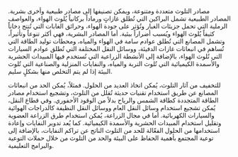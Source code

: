مصادر التلوث متعددة ومتنوعة، ويمكن تصنيفها إلى مصادر طبيعية وأخرى بشرية.  المصادر الطبيعية تشمل البراكين التي تُطلق غازاتٍ ورماداً بركانياً يُلوث الهواء، والعواصف الرملية التي تحمل جزيئات الغبار وتُؤثر على جودة الهواء، وحرائق الغابات التي تُنتج دخاناً كثيفاً يُلوث الهواء ويُسبب أضراراً بيئية. أما المصادر البشرية، فهي أكثر تنوعاً وتأثيراً، وتشمل المصانع التي تُطلق عوادم سامة في الهواء والمياه، ومحطات توليد الطاقة التي تُساهم في انبعاثات غازات الدفيئة، ووسائل النقل المختلفة التي تُطلق عوادم السيارات التي تُلوث الهواء، بالإضافة إلى الأنشطة الزراعية التي تُستخدم فيها المبيدات الحشرية والأسمدة الكيميائية التي تُلوث التربة والمياه، والنفايات المنزلية والصناعية التي تُلوث البيئة إذا لم يتم التخلص منها بشكلٍ سليم.

للتخفيف من آثار التلوث، يُمكن اتخاذ العديد من الحلول.  فمثلاً،  يُمكن الحد من انبعاثات المصانع عن طريق استخدام تقنيات حديثة تُقلل من التلوث، وتشجيع استخدام مصادر الطاقة المتجددة كطاقة الشمس والرياح بدلاً من الوقود الأحفوري.  وفي قطاع النقل، يُمكن تشجيع استخدام وسائل النقل العام ووسائل النقل النظيفة كالدراجات الهوائية والسيارات الكهربائية.  أما في مجال الزراعة، يُمكن استخدام طرق الزراعة العضوية وتقليل استخدام المبيدات الحشرية والأسمدة الكيميائية.  كما يُعد تدوير النفايات وإعادة استخدامها من الحلول الفعّالة للحد من التلوث الناتج عن تراكم النفايات، بالإضافة إلى توعية المجتمع بأهمية الحفاظ على البيئة والحد من التلوث من خلال حملات التوعية والبرامج التعليمية.